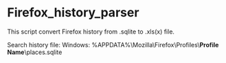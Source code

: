# Firefox_history_parser
This script convert Firefox history from .sqlite to .xls(x) file.

Search history file:
Windows: %APPDATA%\Mozilla\Firefox\Profiles\\**Profile Name**\places.sqlite
